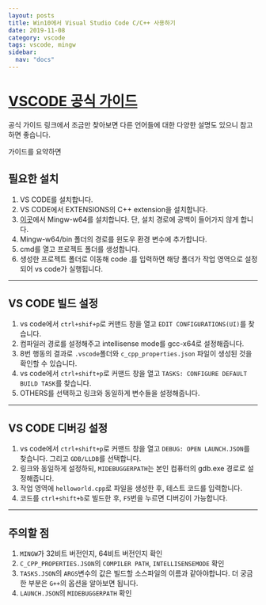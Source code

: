 ```yaml
---
layout: posts
title: Win10에서 Visual Studio Code C/C++ 사용하기
date: 2019-11-08
category: vscode
tags: vscode, mingw
sidebar:
  nav: "docs"
---
```

# [VSCODE 공식 가이드](https://code.visualstudio.com/docs/cpp/config-mingw)

공식 가이드 링크에서 조금만 찾아보면 다른 언어들에 대한 다양한 설명도 있으니 참고하면 좋습니다.

가이드를 요약하면
## 필요한 설치
1. VS CODE를 설치합니다.
2. VS CODE에서 EXTENSIONS의 C++ extension을 설치합니다.
3. [이곳](http://mingw-w64.org/doku.php/download/mingw-builds)에서 Mingw-w64를 설치합니다. 단, 설치 경로에 공백이 들어가지 않게 합니다.
4. Mingw-w64/bin 폴더의 경로를 윈도우 환경 변수에 추가합니다.
5. cmd를 열고 프로젝트 폴더를 생성합니다.
6. 생성한 프로젝트 폴더로 이동해 code .를 입력하면 해당 폴더가 작업 영역으로 설정되어 vs code가 실행됩니다.
---

## VS CODE 빌드 설정
1. vs code에서 `ctrl+shif+p`로 커맨드 창을 열고 `EDIT CONFIGURATIONS(UI)`를 찾습니다.
2. 컴파일러 경로를 설정해주고 intellisense mode를 gcc-x64로 설정해줍니다.
3. 8번 행동의 결과로 `.vscode`폴더와 `c_cpp_properties.json` 파일이 생성된 것을 확인할 수 있습니다.
4. vs code에서 `ctrl+shift+p`로 커맨드 창을 열고 `TASKS: CONFIGURE DEFAULT BUILD TASK`를 찾습니다.
5. OTHERS를 선택하고 링크와 동일하게 변수들을 설정해줍니다.
---

## VS CODE 디버깅 설정
1. vs code에서 `ctrl+shift+p`로 커맨드 창을 열고 `DEBUG: OPEN LAUNCH.JSON`를 찾습니다. 그리고 `GDB/LLDB`를 선택합니다.
2. 링크와 동일하게 설정하되, `MIDEBUGGERPATH`는 본인 컴퓨터의 gdb.exe 경로로 설정해줍니다.
3. 작업 영역에 `helloworld.cpp`로 파일을 생성한 후, 테스트 코드를 입력합니다.
4. 코드를 `ctrl+shift+b`로 빌드한 후, `F5`번을 누르면 디버깅이 가능합니다.
---

## 주의할 점
1. `MINGW`가 32비트 버전인지, 64비트 버전인지 확인
2. `C_CPP_PROPERTIES.JSON`의 `COMPILER PATH`, `INTELLISENSEMODE` 확인
3. `TASKS.JSON`의 `ARGS`변수의 값은 빌드할 소스파일의 이름과 같아야합니다. 더 궁금한 부분은 `G++`의 옵션을 알아보면 됩니다.
4. `LAUNCH.JSON`의 `MIDEBUGGERPATH` 확인